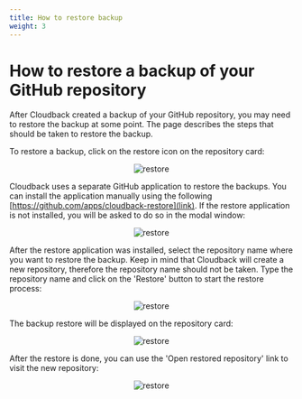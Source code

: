 ```yaml
---
title: How to restore backup
weight: 3
---
```


# How to restore a backup of your GitHub repository

After Cloudback created a backup of your GitHub repository, you may need to restore the backup at some point. The page describes the steps that should be taken to restore the backup.

To restore a backup, click on the restore icon on the repository card:

<p align="center">
  <img src="https://raw.githubusercontent.com/cloudback/docs/master/static/restore-backup/1-start-backup-restore.png" alt="restore" title="restore" class="screenshot">
</p>

Cloudback uses a separate GitHub application to restore the backups. You can install the application manually using the following [https://github.com/apps/cloudback-restore](link). If the restore application is not installed, you will be asked to do so in the modal window:

<p align="center">
  <img src="https://raw.githubusercontent.com/cloudback/docs/master/static/restore-backup/2-install-cloudback-restore.png" alt="restore" title="restore" class="screenshot">
</p>

After the restore application was installed, select the repository name where you want to restore the backup. Keep in mind that Cloudback will create a new repository, therefore the repository name should not be taken. Type the repository name and click on the 'Restore' button to start the restore process:

<p align="center">
  <img src="https://raw.githubusercontent.com/cloudback/docs/master/static/restore-backup/3-set-restore-name.png" alt="restore" title="restore" class="screenshot">
</p>

The backup restore will be displayed on the repository card:

<p align="center">
  <img src="https://raw.githubusercontent.com/cloudback/docs/master/static/restore-backup/4-restore-in-progress.png" alt="restore" title="restore" class="screenshot">
</p>

After the restore is done, you can use the 'Open restored repository' link to visit the new repository:

<p align="center">
  <img src="https://raw.githubusercontent.com/cloudback/docs/master/static/restore-backup/5-view-restore.png" alt="restore" title="restore" class="screenshot">
</p>
